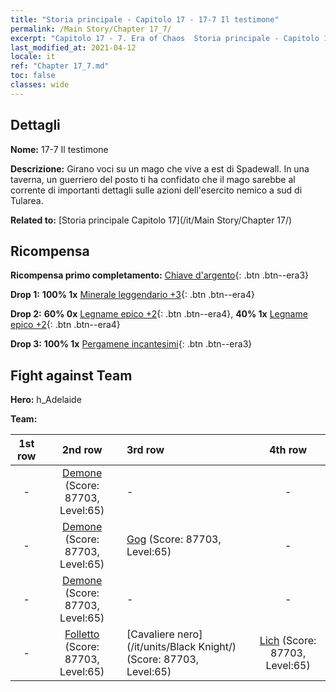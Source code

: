 ```yaml
---
title: "Storia principale - Capitolo 17 - 17-7 Il testimone"
permalink: /Main Story/Chapter 17_7/
excerpt: "Capitolo 17 - 7. Era of Chaos  Storia principale - Capitolo 17_7. 17-7 Il testimone"
last_modified_at: 2021-04-12
locale: it
ref: "Chapter 17_7.md"
toc: false
classes: wide
---
```


## Dettagli

 **Nome:** 17-7 Il testimone

 **Descrizione:** Girano voci su un mago che vive a est di Spadewall. In una taverna, un guerriero del posto ti ha confidato che il mago sarebbe al corrente di importanti dettagli sulle azioni dell'esercito nemico a sud di Tularea.

 **Related to:** [Storia principale Capitolo 17](/it/Main Story/Chapter 17/)

## Ricompensa

 **Ricompensa primo completamento:** [Chiave d'argento](/it/Items/con_693/){: .btn .btn--era3}

 **Drop 1:** **100% 1x** [Minerale leggendario +3](/it/Items/mat_54/){: .btn .btn--era4}

 **Drop 2:** **60% 0x** [Legname epico +2](/it/Items/mat_48/){: .btn .btn--era4}, **40% 1x** [Legname epico +2](/it/Items/mat_48/){: .btn .btn--era4}

 **Drop 3:** **100% 1x** [Pergamene incantesimi](/it/Items/con_694/){: .btn .btn--era3}


## Fight against Team
 **Hero:** h_Adelaide

 **Team:**


  | 1st row | 2nd row | 3rd row | 4th row |
  |:----:|:----:|:----|:----:|
  | - | [Demone](/it/units/Demon/) (Score: 87703, Level:65)  | - | - |
  | - | [Demone](/it/units/Demon/) (Score: 87703, Level:65)  | [Gog](/it/units/Gog/) (Score: 87703, Level:65)  | - |
  | - | [Demone](/it/units/Demon/) (Score: 87703, Level:65)  | - | - |
  | - | [Folletto](/it/units/Imp/) (Score: 87703, Level:65)  | [Cavaliere nero](/it/units/Black Knight/) (Score: 87703, Level:65)  | [Lich](/it/units/Lich/) (Score: 87703, Level:65)  |


